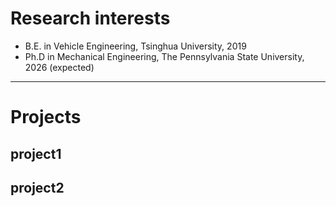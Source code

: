 # Research interests
* B.E. in Vehicle Engineering, Tsinghua University, 2019
* Ph.D in Mechanical Engineering, The Pennsylvania State University, 2026 (expected)

***
# Projects
## project1

## project2

